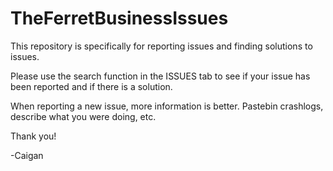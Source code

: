 # TheFerretBusinessIssues
This repository is specifically for reporting issues and finding solutions to issues. 

Please use the search function in the ISSUES tab to see if your issue has been reported and if there is a solution. 

When reporting a new issue, more information is better. Pastebin crashlogs, describe what you were doing, etc.

Thank you!

-Caigan
